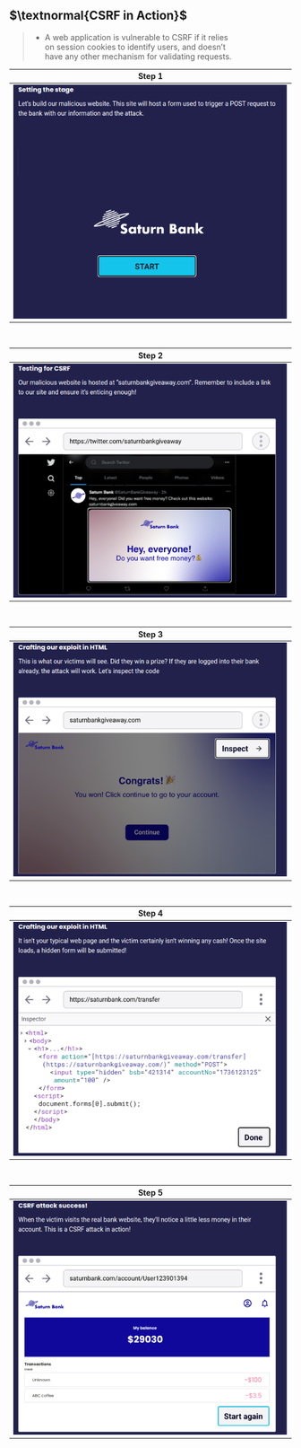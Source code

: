## $\textnormal{CSRF in Action}$

> - A web application is vulnerable to CSRF if it relies <br />
    on session cookies to identify users, and doesn’t <br />
    have any other mechanism for validating requests.

| Step 1 |
| ------ |
| ![step-1](./images/02-setup-1-setting-the-stage.png) |

<br />

| Step 2 |
| ------ |
| ![step-2](./images/03-step-2-testing-the-CSRF.png) |

<br />

| Step 3 |
| ------ |
| ![step-3](./images/04-step-3-creating-exploit.png) |

<br />

| Step 4 |
| ------ |
| ![step-4](./images/05-step-4-crafting-exploit.png) |

<br />

| Step 5 |
| ------ |
| ![step-5](./images/06-step-5-attack-success.png) |
